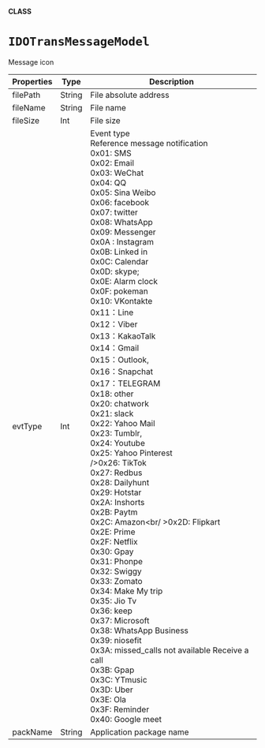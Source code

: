 **CLASS**

# `IDOTransMessageModel`

Message icon

| Properties| Type| Description|
| -------- | ----------------------------------------- | ------------------------------------------------------------ |
| filePath | String | File absolute address |
| fileName | String | File name | 
 | fileSize | Int | File size | 
 | evtType | Int | Event type<br/>Reference message notification<br />0x01: SMS<br/>0x02: Email<br/>0x03: WeChat<br/>0x04: QQ<br/>0x05: Sina Weibo<br/>0x06: facebook<br/>0x07: twitter<br/>0x08: WhatsApp<br/>0x09: Messenger<br/>0x0A : Instagram<br/>0x0B: Linked in<br/>0x0C: Calendar<br/>0x0D: skype;<br/>0x0E: Alarm clock<br/>0x0F: pokeman<br/>0x10: VKontakte<br/> 0x11：Line<br/>0x12：Viber<br/>0x13：KakaoTalk<br/>0x14：Gmail<br/>0x15：Outlook,<br/>0x16：Snapchat<br/>0x17：TELEGRAM<br/> 0x18: other<br/>0x20: chatwork<br/>0x21: slack<br/>0x22: Yahoo Mail<br/>0x23: Tumblr,<br/>0x24: Youtube<br/>0x25: Yahoo Pinterest<br/> />0x26: TikTok<br/>0x27: Redbus<br/>0x28: Dailyhunt<br/>0x29: Hotstar<br/>0x2A: Inshorts<br/>0x2B: Paytm<br/>0x2C: Amazon<br/ >0x2D: Flipkart<br/>0x2E: Prime<br/>0x2F: Netflix<br/>0x30: Gpay<br/>0x31: Phonpe<br/>0x32: Swiggy<br/>0x33: Zomato<br/> 0x34: Make My trip<br/>0x35: Jio Tv<br/>0x36: keep<br/>0x37: Microsoft<br/>0x38: WhatsApp Business<br/>0x39: niosefit<br/>0x3A: missed_calls not available Receive a call<br/>0x3B: Gpap<br/>0x3C: YTmusic<br/>0x3D: Uber<br/>0x3E: Ola<br/>0x3F: Reminder<br/>0x40: Google meet |
| packName | String | Application package name|



